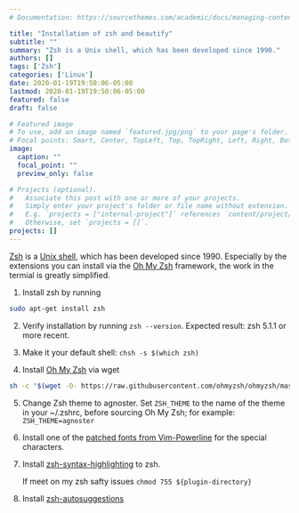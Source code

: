 ```yaml
---
# Documentation: https://sourcethemes.com/academic/docs/managing-content/

title: "Installation of zsh and beautify"
subtitle: ""
summary: "Zsh is a Unix shell, which has been developed since 1990."
authors: []
tags: ['Zsh']
categories: ['Linux']
date: 2020-01-19T19:50:06-05:00
lastmod: 2020-01-19T19:50:06-05:00
featured: false
draft: false

# Featured image
# To use, add an image named `featured.jpg/png` to your page's folder.
# Focal points: Smart, Center, TopLeft, Top, TopRight, Left, Right, BottomLeft, Bottom, BottomRight.
image:
  caption: ""
  focal_point: ""
  preview_only: false

# Projects (optional).
#   Associate this post with one or more of your projects.
#   Simply enter your project's folder or file name without extension.
#   E.g. `projects = ["internal-project"]` references `content/project/deep-learning/index.md`.
#   Otherwise, set `projects = []`.
projects: []
---
```


[Zsh](https://en.wikipedia.org/wiki/Z_shell) is a [Unix shell](https://en.wikipedia.org/wiki/Unix_shell), which has been developed since 1990. Especially by the extensions you can install via the [Oh My Zsh](http://ohmyz.sh/) framework, the work in the termial is greatly simplified.

1. Install zsh by running

```bash
sudo apt-get install zsh
```

2. Verify installation by running `zsh --version`. Expected result: zsh 5.1.1 or more recent.

3. Make it your default shell: `chsh -s $(which zsh)`

4. Install [Oh My Zsh](http://ohmyz.sh/) via wget

```bash
sh -c "$(wget -O- https://raw.githubusercontent.com/ohmyzsh/ohmyzsh/master/tools/install.sh)"
```

5. Change Zsh theme to agnoster. Set `ZSH_THEME` to the name of the theme in your ~/.zshrc, before sourcing Oh My Zsh; for example: `ZSH_THEME=agnoster`

6. Install one of the [patched fonts from Vim-Powerline](https://github.com/powerline/fonts) for the special characters.

7. Install [zsh-syntax-highlighting](https://github.com/zsh-users/zsh-syntax-highlighting/blob/master/INSTALL.md) to zsh.

   If meet on my zsh safty issues `chmod 755 ${plugin-directory}`

8. Install [zsh-autosuggestions](https://github.com/zsh-users/zsh-autosuggestions/blob/master/INSTALL.md)
